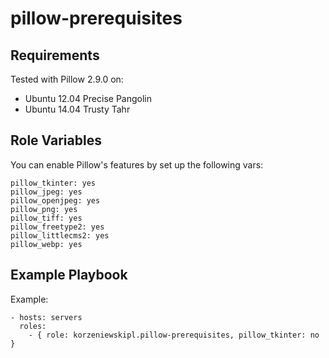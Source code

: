 pillow-prerequisites
====================


Requirements
------------

Tested with Pillow 2.9.0 on:

* Ubuntu 12.04 Precise Pangolin
* Ubuntu 14.04 Trusty Tahr


Role Variables
--------------

You can enable Pillow's features by set up the following vars:

    pillow_tkinter: yes
    pillow_jpeg: yes
    pillow_openjpeg: yes
    pillow_png: yes
    pillow_tiff: yes
    pillow_freetype2: yes
    pillow_littlecms2: yes
    pillow_webp: yes


Example Playbook
----------------

Example:

    - hosts: servers
      roles:
        - { role: korzeniewskipl.pillow-prerequisites, pillow_tkinter: no }
